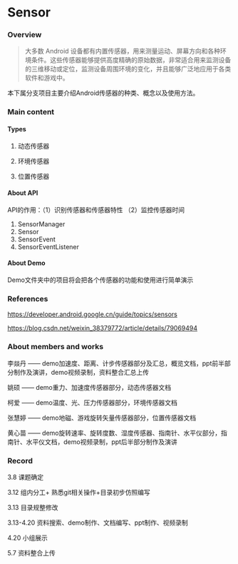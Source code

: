 # **Sensor**
### Overview

> 大多数 Android 设备都有内置传感器，用来测量运动、屏幕方向和各种环境条件。这些传感器能够提供高度精确的原始数据，非常适合用来监测设备的三维移动或定位，监测设备周围环境的变化，并且能够广泛地应用于各类软件和游戏中。

本下属分支项目主要介绍Android传感器的种类、概念以及使用方法。



### Main content

#### Types

1. 动态传感器

2. 环境传感器

3. 位置传感器

#### About API

API的作用：（1）识别传感器和传感器特性  （2）监控传感器时间

1. SensorManager
2. Sensor
3. SensorEvent
4. SensorEventListener



#### About Demo

Demo文件夹中的项目将会把各个传感器的功能和使用进行简单演示



### References

<https://developer.android.google.cn/guide/topics/sensors> 

<https://blog.csdn.net/weixin_38379772/article/details/79069494> 



### About members and works

李燚丹 —— demo加速度、距离、计步传感器部分及汇总，概览文档，ppt前半部分制作及演讲，demo视频录制，资料整合汇总上传

姚硕 —— demo重力、加速度传感器部分，动态传感器文档

柯爱 —— demo温度、光、压力传感器部分，环境传感器文档

张慧婷 —— demo地磁、游戏旋转矢量传感器部分，位置传感器文档

黄心苗 —— demo旋转速率、旋转度数、湿度传感器、指南针、水平仪部分，指南针、水平仪文档，demo视频录制，ppt后半部分制作及演讲



### Record

3.8    课题确定

3.12  组内分工+ 熟悉git相关操作+目录初步仿照编写

3.13  目录规整修改

3.13-4.20  资料搜索、demo制作、文档编写、ppt制作、视频录制

4.20  小组展示

5.7    资料整合上传